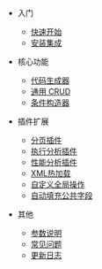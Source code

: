 - 入门

  - [快速开始](quick-start)
  - [安装集成](install)

- 核心功能

  - [代码生成器](generate-code)
  - [通用 CRUD](generic-crud)
  - [条件构造器](wrapper)

- 插件扩展

  - [分页插件](page-plugin)
  - [执行分析插件](execution-analysis-plugin)
  - [性能分析插件](performance-analysis-plugin)
  - [XML热加载](hot-loading)
  - [自定义全局操作](sql-injector)
  - [自动填充公共字段](auto-fill)

- 其他

  - [参数说明](api)
  - [常见问题](question)
  - [更新日志](changelog)
